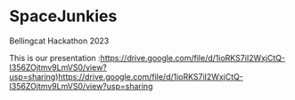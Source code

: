 # SpaceJunkies
Bellingcat Hackathon 2023

This is our presentation :https://drive.google.com/file/d/1ioRKS7iI2WxjCtQ-I356ZOjtmv9LmVS0/view?usp=sharing)https://drive.google.com/file/d/1ioRKS7iI2WxjCtQ-I356ZOjtmv9LmVS0/view?usp=sharing
